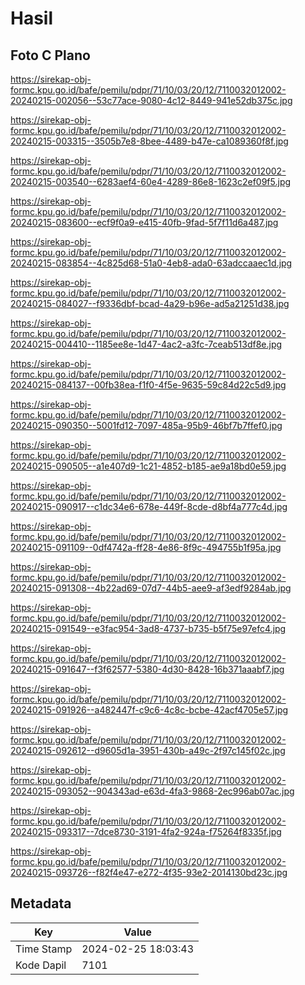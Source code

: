 # Hasil

## Foto C Plano

https://sirekap-obj-formc.kpu.go.id/bafe/pemilu/pdpr/71/10/03/20/12/7110032012002-20240215-002056--53c77ace-9080-4c12-8449-941e52db375c.jpg

https://sirekap-obj-formc.kpu.go.id/bafe/pemilu/pdpr/71/10/03/20/12/7110032012002-20240215-003315--3505b7e8-8bee-4489-b47e-ca1089360f8f.jpg

https://sirekap-obj-formc.kpu.go.id/bafe/pemilu/pdpr/71/10/03/20/12/7110032012002-20240215-003540--6283aef4-60e4-4289-86e8-1623c2ef09f5.jpg

https://sirekap-obj-formc.kpu.go.id/bafe/pemilu/pdpr/71/10/03/20/12/7110032012002-20240215-083600--ecf9f0a9-e415-40fb-9fad-5f7f11d6a487.jpg

https://sirekap-obj-formc.kpu.go.id/bafe/pemilu/pdpr/71/10/03/20/12/7110032012002-20240215-083854--4c825d68-51a0-4eb8-ada0-63adccaaec1d.jpg

https://sirekap-obj-formc.kpu.go.id/bafe/pemilu/pdpr/71/10/03/20/12/7110032012002-20240215-084027--f9336dbf-bcad-4a29-b96e-ad5a21251d38.jpg

https://sirekap-obj-formc.kpu.go.id/bafe/pemilu/pdpr/71/10/03/20/12/7110032012002-20240215-004410--1185ee8e-1d47-4ac2-a3fc-7ceab513df8e.jpg

https://sirekap-obj-formc.kpu.go.id/bafe/pemilu/pdpr/71/10/03/20/12/7110032012002-20240215-084137--00fb38ea-f1f0-4f5e-9635-59c84d22c5d9.jpg

https://sirekap-obj-formc.kpu.go.id/bafe/pemilu/pdpr/71/10/03/20/12/7110032012002-20240215-090350--5001fd12-7097-485a-95b9-46bf7b7ffef0.jpg

https://sirekap-obj-formc.kpu.go.id/bafe/pemilu/pdpr/71/10/03/20/12/7110032012002-20240215-090505--a1e407d9-1c21-4852-b185-ae9a18bd0e59.jpg

https://sirekap-obj-formc.kpu.go.id/bafe/pemilu/pdpr/71/10/03/20/12/7110032012002-20240215-090917--c1dc34e6-678e-449f-8cde-d8bf4a777c4d.jpg

https://sirekap-obj-formc.kpu.go.id/bafe/pemilu/pdpr/71/10/03/20/12/7110032012002-20240215-091109--0df4742a-ff28-4e86-8f9c-494755b1f95a.jpg

https://sirekap-obj-formc.kpu.go.id/bafe/pemilu/pdpr/71/10/03/20/12/7110032012002-20240215-091308--4b22ad69-07d7-44b5-aee9-af3edf9284ab.jpg

https://sirekap-obj-formc.kpu.go.id/bafe/pemilu/pdpr/71/10/03/20/12/7110032012002-20240215-091549--e3fac954-3ad8-4737-b735-b5f75e97efc4.jpg

https://sirekap-obj-formc.kpu.go.id/bafe/pemilu/pdpr/71/10/03/20/12/7110032012002-20240215-091647--f3f62577-5380-4d30-8428-16b371aaabf7.jpg

https://sirekap-obj-formc.kpu.go.id/bafe/pemilu/pdpr/71/10/03/20/12/7110032012002-20240215-091926--a482447f-c9c6-4c8c-bcbe-42acf4705e57.jpg

https://sirekap-obj-formc.kpu.go.id/bafe/pemilu/pdpr/71/10/03/20/12/7110032012002-20240215-092612--d9605d1a-3951-430b-a49c-2f97c145f02c.jpg

https://sirekap-obj-formc.kpu.go.id/bafe/pemilu/pdpr/71/10/03/20/12/7110032012002-20240215-093052--904343ad-e63d-4fa3-9868-2ec996ab07ac.jpg

https://sirekap-obj-formc.kpu.go.id/bafe/pemilu/pdpr/71/10/03/20/12/7110032012002-20240215-093317--7dce8730-3191-4fa2-924a-f75264f8335f.jpg

https://sirekap-obj-formc.kpu.go.id/bafe/pemilu/pdpr/71/10/03/20/12/7110032012002-20240215-093726--f82f4e47-e272-4f35-93e2-2014130bd23c.jpg


## Metadata

| Key        | Value               |
| ---------- | ------------------- |
| Time Stamp | 2024-02-25 18:03:43 |
| Kode Dapil | 7101                |



